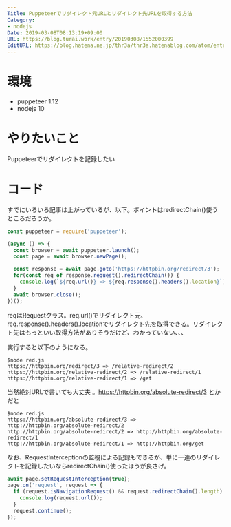 ```yaml
---
Title: Puppeteerでリダイレクト元URLとリダイレクト先URLを取得する方法
Category:
- nodejs
Date: 2019-03-08T08:13:19+09:00
URL: https://blog.turai.work/entry/20190308/1552000399
EditURL: https://blog.hatena.ne.jp/thr3a/thr3a.hatenablog.com/atom/entry/17680117126989796500
---
```


# 環境

- puppeteer 1.12
- nodejs 10


# やりたいこと

Puppeteerでリダイレクトを記録したい

# コード

すでにいろいろ記事は上がっているが、以下。ポイントはredirectChain()使うところだろうか。

```javascript
const puppeteer = require('puppeteer');

(async () => {
  const browser = await puppeteer.launch();
  const page = await browser.newPage();

  const response = await page.goto('https://httpbin.org/redirect/3');
  for(const req of response.request().redirectChain()) {
    console.log(`${req.url()} => ${req.response().headers().location}`);
  }
  await browser.close();
})();
```

reqはRequestクラス。req.url()でリダイレクト元、req.response().headers().locationでリダイレクト先を取得できる。リダイレクト先はもっといい取得方法がありそうだけど、わかっていない、、、

実行すると以下のようになる。

```
$node red.js 
https://httpbin.org/redirect/3 => /relative-redirect/2
https://httpbin.org/relative-redirect/2 => /relative-redirect/1
https://httpbin.org/relative-redirect/1 => /get
```

当然絶対URLで書いても大丈夫 。https://httpbin.org/absolute-redirect/3 とかだと

```
$node red.js 
https://httpbin.org/absolute-redirect/3 => http://httpbin.org/absolute-redirect/2
http://httpbin.org/absolute-redirect/2 => http://httpbin.org/absolute-redirect/1
http://httpbin.org/absolute-redirect/1 => http://httpbin.org/get
```

なお、RequestInterceptionの監視による記録もできるが、単に一連のリダイレクトを記録したいならredirectChain()使ったほうが良さげ。

```javascript
await page.setRequestInterception(true);
page.on('request', request => {
  if (request.isNavigationRequest() && request.redirectChain().length) {
    console.log(request.url());
  }
  request.continue();      
});
```
